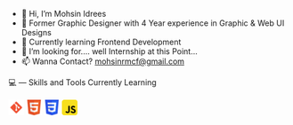 - 👋 Hi, I’m Mohsin Idrees
- 🎨 Former Graphic Designer with 4 Year experience in Graphic & Web UI Designs
- 📙 Currently learning Frontend Development
- 💞️ I’m looking for.... well Internship at this Point...
- 📫 Wanna Contact? mohsinrmcf@gmail.com

💻 — Skills and Tools Currently Learning<br><br>
<img src="https://raw.githubusercontent.com/edent/SuperTinyIcons/master/images/svg/git.svg" width="28">
<img src="https://raw.githubusercontent.com/edent/SuperTinyIcons/master/images/svg/html5.svg" width="28">
<img src="https://raw.githubusercontent.com/edent/SuperTinyIcons/master/images/svg/css3.svg" width="28">
<img src="https://raw.githubusercontent.com/edent/SuperTinyIcons/master/images/svg/javascript.svg" width="28">
